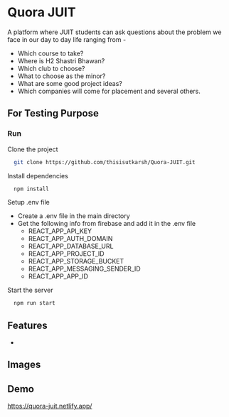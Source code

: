 # Quora JUIT

A platform where JUIT students can ask questions about the
problem we face in our day to day life ranging from -

- Which course to take?
- Where is H2 Shastri Bhawan?
- Which club to choose?
- What to choose as the minor?
- What are some good project ideas?
- Which companies will come for placement and several others.

## For Testing Purpose

### Run

Clone the project

```bash
  git clone https://github.com/thisisutkarsh/Quora-JUIT.git
```

Install dependencies

```bash
  npm install
```

Setup .env file

- Create a .env file in the main directory
- Get the following info from firebase and add it in the .env file
  - REACT_APP_API_KEY
  - REACT_APP_AUTH_DOMAIN
  - REACT_APP_DATABASE_URL
  - REACT_APP_PROJECT_ID
  - REACT_APP_STORAGE_BUCKET
  - REACT_APP_MESSAGING_SENDER_ID
  - REACT_APP_APP_ID

Start the server

```bash
  npm run start
```

## Features

-

## Images

## Demo

https://quora-juit.netlify.app/

